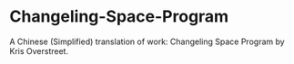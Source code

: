 # Changeling-Space-Program
A Chinese (Simplified) translation of work: Changeling Space Program by Kris Overstreet.
